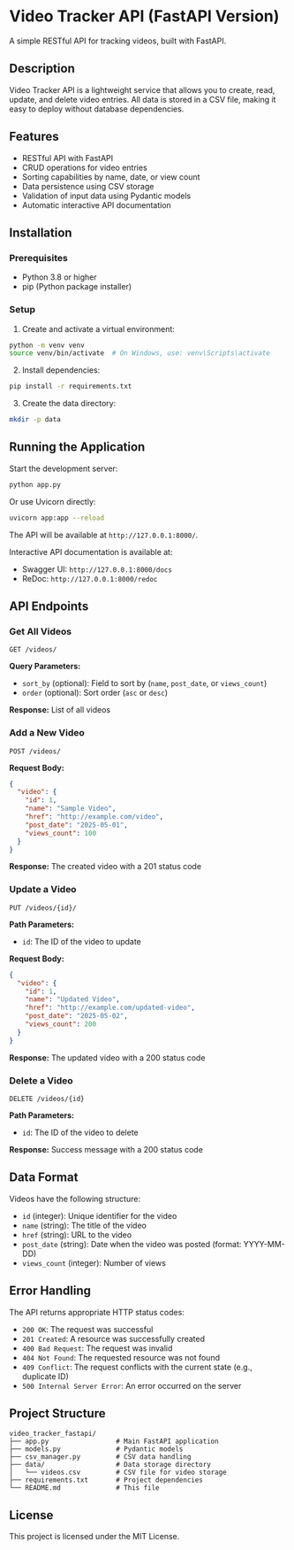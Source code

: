 # Video Tracker API (FastAPI Version)

A simple RESTful API for tracking videos, built with FastAPI.

## Description

Video Tracker API is a lightweight service that allows you to create, read, update, and delete video entries. All data is stored in a CSV file, making it easy to deploy without database dependencies.

## Features

* RESTful API with FastAPI
* CRUD operations for video entries
* Sorting capabilities by name, date, or view count
* Data persistence using CSV storage
* Validation of input data using Pydantic models
* Automatic interactive API documentation

## Installation

### Prerequisites

* Python 3.8 or higher
* pip (Python package installer)

### Setup

1. Create and activate a virtual environment:

```bash
python -m venv venv
source venv/bin/activate  # On Windows, use: venv\Scripts\activate
```

2. Install dependencies:

```bash
pip install -r requirements.txt
```

3. Create the data directory:

```bash
mkdir -p data
```

## Running the Application

Start the development server:

```bash
python app.py
```

Or use Uvicorn directly:

```bash
uvicorn app:app --reload
```

The API will be available at `http://127.0.0.1:8000/`.

Interactive API documentation is available at:

* Swagger UI: `http://127.0.0.1:8000/docs`
* ReDoc: `http://127.0.0.1:8000/redoc`

## API Endpoints

### Get All Videos

```
GET /videos/
```

**Query Parameters:**

* `sort_by` (optional): Field to sort by (`name`, `post_date`, or `views_count`)
* `order` (optional): Sort order (`asc` or `desc`)

**Response:** List of all videos

### Add a New Video

```
POST /videos/
```

**Request Body:**

```json
{
  "video": {
    "id": 1,
    "name": "Sample Video",
    "href": "http://example.com/video",
    "post_date": "2025-05-01",
    "views_count": 100
  }
}
```

**Response:** The created video with a 201 status code

### Update a Video

```
PUT /videos/{id}/
```

**Path Parameters:**

* `id`: The ID of the video to update

**Request Body:**

```json
{
  "video": {
    "id": 1,
    "name": "Updated Video",
    "href": "http://example.com/updated-video",
    "post_date": "2025-05-02",
    "views_count": 200
  }
}
```

**Response:** The updated video with a 200 status code

### Delete a Video

```
DELETE /videos/{id}
```

**Path Parameters:**

* `id`: The ID of the video to delete

**Response:** Success message with a 200 status code

## Data Format

Videos have the following structure:

* `id` (integer): Unique identifier for the video
* `name` (string): The title of the video
* `href` (string): URL to the video
* `post_date` (string): Date when the video was posted (format: YYYY-MM-DD)
* `views_count` (integer): Number of views

## Error Handling

The API returns appropriate HTTP status codes:

* `200 OK`: The request was successful
* `201 Created`: A resource was successfully created
* `400 Bad Request`: The request was invalid
* `404 Not Found`: The requested resource was not found
* `409 Conflict`: The request conflicts with the current state (e.g., duplicate ID)
* `500 Internal Server Error`: An error occurred on the server

## Project Structure

```
video_tracker_fastapi/
├── app.py                 # Main FastAPI application
├── models.py              # Pydantic models
├── csv_manager.py         # CSV data handling
├── data/                  # Data storage directory
│   └── videos.csv         # CSV file for video storage
├── requirements.txt       # Project dependencies
└── README.md              # This file
```

## License

This project is licensed under the MIT License.
